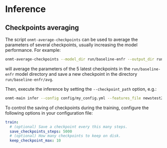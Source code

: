 # Inference

## Checkpoints averaging

The script `onmt-average-checkpoints` can be used to average the parameters of several checkpoints, usually increasing the model performance. For example:

```bash
onmt-average-checkpoints --model_dir run/baseline-enfr --output_dir run/baseline-enfr/avg --max_count 5
```

will average the parameters of the 5 latest checkpoints in the `run/baseline-enfr` model directory and save a new checkpoint in the directory `run/baseline-enfr/avg`.

Then, execute the inference by setting the `--checkpoint_path` option, e.g.:

```bash
onmt-main infer --config config/my_config.yml --features_file newstest2014.en.tok --predictions_file newstest2014.en.tok.out --checkpoint_path run/baseline-enfr/avg/model.ckpt-200000
```

To control the saving of checkpoints during the training, configure the following options in your configuration file:

```yml
train:
  # (optional) Save a checkpoint every this many steps.
  save_checkpoints_steps: 5000
  # (optional) How many checkpoints to keep on disk.
  keep_checkpoint_max: 10
```
